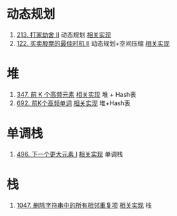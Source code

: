# 动态规划
1. [213. 打家劫舍 II](https://leetcode-cn.com/problems/house-robber-ii/)                         动态规划   [相关实现](02_DP/213_LC_M_house-robber-ii.cpp)
2. [122. 买卖股票的最佳时机 II](https://leetcode.cn/problems/best-time-to-buy-and-sell-stock-ii/description)    动态规划+空间压缩 [相关实现](02_DP\122_LC_M_best-time-to-Buy-And-Sell-Stock-ii.cpp)

# 堆
 1. [347. 前 K 个高频元素](https://leetcode.cn/problems/top-k-frequent-elements/description) [相关实现](04_Heap/347_LC_M_top-k-frequent-elements.cpp)  堆 + Hash表
2. [692. 前K个高频单词](https://leetcode.cn/problems/top-k-frequent-words/description) [相关实现](./04_Heap/692_LC_M_top-k-frequent-words.cpp) 堆+Hash表

# 单调栈
1. [496. 下一个更大元素 I](https://leetcode.cn/problems/next-greater-element-i/description/)       [相关实现](02_MonotonicStack/496_E_Next-Greater-Element-i.cpp)      单调栈

# 栈
 1. [1047. 删除字符串中的所有相邻重复项](https://leetcode.cn/problems/remove-all-adjacent-duplicates-in-string/description) [相关实现](03_Stack\1047_LC_E_remove-all-adjacent-duplicates-in-string.cpp)     栈